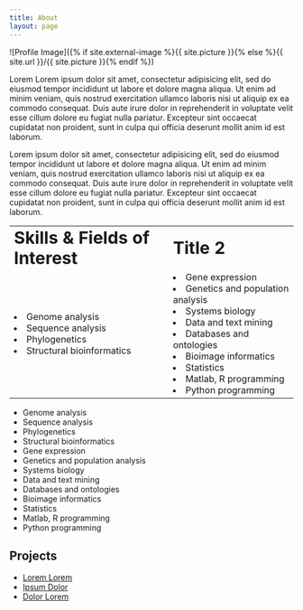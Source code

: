 ```yaml
---
title: About
layout: page
---
```

![Profile Image]({% if site.external-image %}{{ site.picture }}{% else %}{{ site.url }}/{{ site.picture }}{% endif %})

<p>Lorem Lorem ipsum dolor sit amet, consectetur adipisicing elit, sed do eiusmod
tempor incididunt ut labore et dolore magna aliqua. Ut enim ad minim veniam,
quis nostrud exercitation ullamco laboris nisi ut aliquip ex ea commodo
consequat. Duis aute irure dolor in reprehenderit in voluptate velit esse
cillum dolore eu fugiat nulla pariatur. Excepteur sint occaecat cupidatat non
proident, sunt in culpa qui officia deserunt mollit anim id est laborum.</p>

<p>Lorem ipsum dolor sit amet, consectetur adipisicing elit, sed do eiusmod
tempor incididunt ut labore et dolore magna aliqua. Ut enim ad minim veniam,
quis nostrud exercitation ullamco laboris nisi ut aliquip ex ea commodo
consequat. Duis aute irure dolor in reprehenderit in voluptate velit esse
cillum dolore eu fugiat nulla pariatur. Excepteur sint occaecat cupidatat non
proident, sunt in culpa qui officia deserunt mollit anim id est laborum.</p>

<table border="0">
 <tr>
    <td><b style="font-size:30px">Skills & Fields of Interest</b></td>
    <td><b style="font-size:30px">Title 2</b></td>
 </tr>
 <tr>
 <ul class="skill-list">
    <td><li>Genome analysis</li>
	<li>Sequence analysis</li>
	<li>Phylogenetics</li>
	<li>Structural bioinformatics</li></td>
<ul class="skill-list2">
    <td><li>Gene expression</li>
	<li>Genetics and population analysis</li>
	<li>Systems biology</li>
	<li>Data and text mining</li>
	<li>Databases and ontologies</li>
	<li>Bioimage informatics</li>
	<li>Statistics</li>
	<li>Matlab, R programming</li>
	<li>Python programming</li></td>
 </tr>
</table>

<ul class="skill-list2">
	<li>Genome analysis</li>
	<li>Sequence analysis</li>
	<li>Phylogenetics</li>
	<li>Structural bioinformatics</li>
	<li>Gene expression</li>
	<li>Genetics and population analysis</li>
	<li>Systems biology</li>
	<li>Data and text mining</li>
	<li>Databases and ontologies</li>
	<li>Bioimage informatics</li>
	<li>Statistics</li>
	<li>Matlab, R programming</li>
	<li>Python programming</li>
</ul>

<h2>Projects</h2>

<ul>
	<li><a href="https://github.com/">Lorem Lorem</a></li>
	<li><a href="https://github.com/">Ipsum Dolor</a></li>
	<li><a href="https://github.com/">Dolor Lorem</a></li>
</ul>
